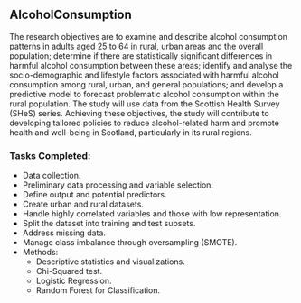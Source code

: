 ## AlcoholConsumption
The research objectives are to examine and describe alcohol consumption patterns in adults aged 25 to 64 in rural, urban areas and the overall population; determine if there are statistically significant differences in harmful alcohol consumption between these areas; identify and analyse the socio-demographic and lifestyle factors associated with harmful alcohol consumption among rural, urban, and general populations; and develop a predictive model to forecast problematic alcohol consumption within the rural population. The study will use data from the Scottish Health Survey (SHeS) series. Achieving these objectives, the study will contribute to developing tailored policies to reduce alcohol-related harm and promote health and well-being in Scotland, particularly in its rural regions.

### Tasks Completed:
- Data collection.
- Preliminary data processing and variable selection.
- Define output and potential predictors.
- Create urban and rural datasets.
- Handle highly correlated variables and those with low representation.
- Split the dataset into training and test subsets.
- Address missing data.
- Manage class imbalance through oversampling (SMOTE).
- Methods:
  * Descriptive statistics and visualizations.
  * Chi-Squared test.
  * Logistic Regression.
  * Random Forest for Classification.

